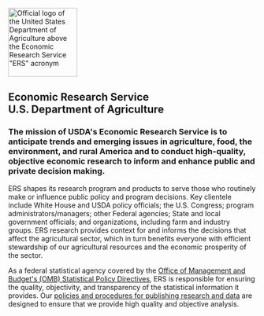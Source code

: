 <a href='https://www.ers.usda.gov/about-ers'><img src='https://avatars.githubusercontent.com/u/4431158?s=200&v=4' alt='Official logo of the United States Department of Agriculture above the Economic Research Service "ERS" acronym' width='140' height='140'></a>

## Economic Research Service <br>U.S. Department of Agriculture

### **The mission of USDA's Economic Research Service is to anticipate trends and emerging issues in agriculture, food, the environment, and rural America and to conduct high-quality, objective economic research to inform and enhance public and private decision making.**

ERS shapes its research program and products to serve those who routinely make or influence public policy and program decisions. Key clientele include White House and USDA policy officials; the U.S. Congress; program administrators/managers; other Federal agencies; State and local government officials; and organizations, including farm and industry groups. ERS research provides context for and informs the decisions that affect the agricultural sector, which in turn benefits everyone with efficient stewardship of our agricultural resources and the economic prosperity of the sector.

As a federal statistical agency covered by the <a href='https://www.ers.usda.gov/about-ers/policies-and-standards/omb-statistical-policy-directives'>Office of Management and Budget's (OMB) Statistical Policy Directives<a/>, ERS is responsible for ensuring the quality, objectivity, and transparency of the statistical information it provides. Our <a href='https://www.ers.usda.gov/about-ers/policies-and-standards'>policies and procedures for publishing research and data</a> are designed to ensure that we provide high quality and objective analysis.
